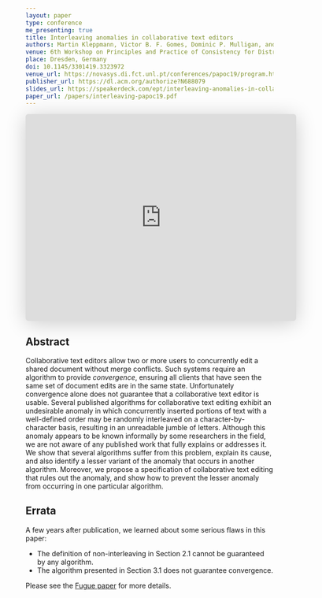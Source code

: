 ```yaml
---
layout: paper
type: conference
me_presenting: true
title: Interleaving anomalies in collaborative text editors
authors: Martin Kleppmann, Victor B. F. Gomes, Dominic P. Mulligan, and Alastair R. Beresford
venue: 6th Workshop on Principles and Practice of Consistency for Distributed Data (PaPoC)
place: Dresden, Germany
doi: 10.1145/3301419.3323972
venue_url: https://novasys.di.fct.unl.pt/conferences/papoc19/program.html
publisher_url: https://dl.acm.org/authorize?N688079
slides_url: https://speakerdeck.com/ept/interleaving-anomalies-in-collaborative-text-editors
paper_url: /papers/interleaving-papoc19.pdf
---
```


<iframe class="speakerdeck-iframe" frameborder="0" src="https://speakerdeck.com/player/d78a2f4c9a664f0f9ae7231c059d7fa7" title="Interleaving anomalies in collaborative text editors" allowfullscreen="true" mozallowfullscreen="true" webkitallowfullscreen="true" style="border: 0px; background: padding-box padding-box rgba(0, 0, 0, 0.1); margin: 0px; padding: 0px; border-radius: 6px; box-shadow: rgba(0, 0, 0, 0.2) 0px 5px 40px; width: 550px; height: 420px;" data-ratio="1.3333333333333333"></iframe>


Abstract
--------

Collaborative text editors allow two or more users to concurrently edit a shared document without
merge conflicts. Such systems require an algorithm to provide *convergence*, ensuring all clients
that have seen the same set of document edits are in the same state. Unfortunately convergence alone
does not guarantee that a collaborative text editor is usable. Several published algorithms for
collaborative text editing exhibit an undesirable anomaly in which concurrently inserted portions of
text with a well-defined order may be randomly interleaved on a character-by-character basis,
resulting in an unreadable jumble of letters. Although this anomaly appears to be known informally
by some researchers in the field, we are not aware of any published work that fully explains or
addresses it. We show that several algorithms suffer from this problem, explain its cause, and also
identify a lesser variant of the anomaly that occurs in another algorithm. Moreover, we propose
a specification of collaborative text editing that rules out the anomaly, and show how to prevent
the lesser anomaly from occurring in one particular algorithm.

Errata
------

A few years after publication, we learned about some serious flaws in this paper:

* The definition of non-interleaving in Section 2.1 cannot be guaranteed by any algorithm.
* The algorithm presented in Section 3.1 does not guarantee convergence.

Please see the [Fugue paper](https://arxiv.org/abs/2305.00583) for more details.
